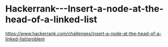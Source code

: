 # Hackerrank---Insert-a-node-at-the-head-of-a-linked-list

https://www.hackerrank.com/challenges/insert-a-node-at-the-head-of-a-linked-list/problem
